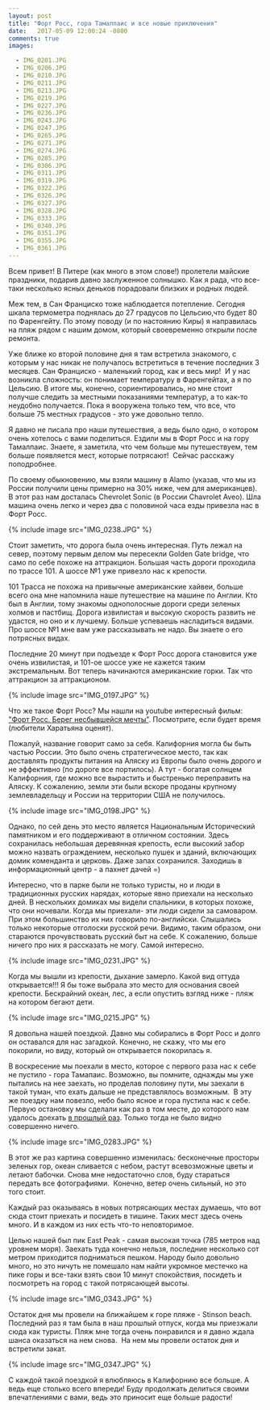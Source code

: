 ```yaml
---
layout: post
title: "Форт Росс, гора Тамалпаис и все новые приключения"
date:   2017-05-09 12:00:24 -0800
comments: true
images:

  - IMG_0201.JPG
  - IMG_0206.JPG
  - IMG_0210.JPG
  - IMG_0211.JPG
  - IMG_0213.JPG
  - IMG_0219.JPG
  - IMG_0227.JPG
  - IMG_0236.JPG
  - IMG_0243.JPG
  - IMG_0247.JPG
  - IMG_0265.JPG
  - IMG_0271.JPG
  - IMG_0274.JPG
  - IMG_0285.JPG
  - IMG_0306.JPG
  - IMG_0311.JPG
  - IMG_0319.JPG
  - IMG_0322.JPG
  - IMG_0326.JPG
  - IMG_0327.JPG
  - IMG_0328.JPG
  - IMG_0333.JPG
  - IMG_0340.JPG
  - IMG_0351.JPG
  - IMG_0355.JPG
  - IMG_0361.JPG
---
```


Всем привет! В Питере (как много в этом слове!) пролетели майские праздники, подарив давно заслуженное солнышко. Как я рада, что все-таки несколько ясных деньков порадовали близких и родных людей.

Меж тем, в Сан Франциско тоже наблюдается потепление. Сегодня шкала термометра поднялась до 27 градусов по Цельсию,что будет 80 по Фаренгейту. По этому поводу (и по настоянию Киры) я направилась на пляж рядом с нашим домом, который своевременно открыли после ремонта.<!--separate-->

Уже ближе ко второй половине дня я там встретила знакомого, с которым у нас никак не получалось встретиться в течение последних 3 месяцев. Сан Франциско - маленький город, как и весь мир! 
И у нас возникла сложность: он понимает температуру в Фаренгейтах, а я по Цельсию. В итоге мы, конечно, сориентировались, но мне стоит получше следить за местными показаниями температур, а то как-то неудобно получается. Пока я вооружена только тем, что все, что больше 75 местных градусов - это уже довольно тепло. 

Я давно не писала про наши путешествия, а ведь было одно, о котором  очень хотелось с вами поделиться. Ездили мы в Форт Росс и на гору Тамалпаис. Знаете, я заметила, что чем больше мы путешествуем, тем больше появляется мест, которые потрясают! 
Сейчас расскажу поподробнее.

По своему обыкновению, мы взяли машину в Alamo (указав, что мы из России получили цены примерно на 30% ниже, чем для американцев). В этот раз нам досталась Chevrolet Sonic (в России Chavrolet Aveo). Шла машина очень легко и через два с половиной часа езды привезла нас в Форт Росс. 

{% include image src="IMG_0238.JPG" %}

Стоит заметить, что дорога была очень интересная. Путь лежал на север, поэтому первым делом мы пересекли Golden Gate bridge, что само по себе похоже на аттракцион. Большая часть дороги проходила по трассе 101. А шоссе №1 уже привезло нас к крепости. 

101 Трасса не похожа на привычные американские хайвеи, больше всего она мне напомнила наше путешествие на машине по Англии. Кто был в Англии, тому знакомы однополосные дороги среди зеленых холмов и пастбищ. Дорога извилистая и высокую скорость развить не удастся, но оно и к лучшему. Больше успеваешь насладиться видами. Про шоссе №1 мне вам уже рассказывать не надо. Вы знаете о его потрясных видах. 

Последние 20 минут при подъезде к Форт Росс дорога становится уже очень извилистая, и 101-ое шоссе уже не кажется таким экстремальным. Вот теперь начинаются американские горки. Так что аттракцион за аттракционом. 

{% include image src="IMG_0197.JPG" %}

Что же такое Форт Росс? Мы нашли на youtube интересный фильм: <a href="https://www.youtube.com/watch?v=1MpsiS1oj78&t=1693sl" target="_blank"> "Форт Росс. Берег несбывшейся мечты"</a>. Посмотрите, если будет время (любители Харатьяна оценят). 

Пожалуй, название говорит само за себя. Калифорния могла бы быть частью России. Это было очень стратегическое место, так как доставлять продукты питания на Аляску из Европы было очень дорого и не эффективно (по дороге все портилось). А тут - богатая солнцем Калифорния, где можно все вырастить и быстренько переправить на Аляску. К сожалению, земли эти были вскоре проданы крупному землевладельцу и России на территории США не получилось.

{% include image src="IMG_0198.JPG" %}

Однако, по сей день это место является Национальным Исторический памятником и его поддерживают в отличном состоянии. Здесь сохранилась небольшая деревянная крепость, если высокий забор можно назвать ограждением, несколько пушек и зданий, включающих домик коменданта и церковь. Даже запах сохранился. Заходишь в информационный центр - а пахнет дачей =)

Интересно, что в парке были не только туристы, но и люди в традиционных русских нарядах, которые явно приехали на несколько дней. В нескольких домиках мы видели спальники, в которых похоже, что они ночевали. Когда мы приехали- эти люди сидели за самоваром. При этом большинство их них говорило по-английски. Слышались только некоторые отголоски русской речи.
Видимо, таким образом, они стараются прочувствовать русский быт на себе. К сожалению, больше ничего про них я рассказать не могу. Самой интересно.

{% include image src="IMG_0231.JPG" %}

Когда мы вышли из крепости, дыхание замерло. Какой вид оттуда открывается!!! Я бы тоже выбрала это место для основания своей крепости. Бескрайний океан, лес, а если опустить взгляд ниже - пляж на котором бегают дети. 

{% include image src="IMG_0215.JPG" %}

Я довольна нашей поездкой. Давно мы собирались в Форт Росс и долго он оставался для нас загадкой. Конечно, не скажу, что мы его покорили, но виду, который он открывается покорилась я. 

В воскресение мы поехали в место, которое с первого раза нас к себе не пустило - гора Тамапаис. Возможно, вы помните, однажды мы уже пытались на нее заехать, но проделав половину пути, мы заехали в такой туман, что ехать дальше не представлялось возможным. 
В эту же поездку нам повезло, небо было ясное и гора пустила нас к себе. Первую остановку мы сделали как раз в том месте, до которого нам удалось доехать 
 <a href="/jekyll/update/2017/03/11/weekend-dreams.html" target="_blank"> в прошлый раз</a>. Только тогда не было видно совершенно ничего. 

{% include image src="IMG_0283.JPG" %}

В этот же раз картина совершенно изменилась: бесконечные просторы зеленых гор, океан сливается с небом, растут всевозможные цветы и летают бабочки. Снова мне недостаточно слов, буду стараться передать все фотографиями. 
Конечно, ветер очень сильный, но это того стоит. 

Каждый раз оказываясь в новых потрясающих местах думаешь, что вот сюда стоит приехать и посидеть в тишине. Таких мест здесь очень много. И в каждом из них есть что-то неповторимое. 

Целью нашей был пик East Peak - самая высокая точка (785 метров над уровнем моря). Заехать туда конечно нельзя, последние несколько сот метром приходится подниматься пешком. Народу было довольно много, но это ничуть не помешало нам найти укромное местечко на пике горы и все-таки взять свои 10 минут спокойствия, посидеть и посмотреть на город с такой потрясающей высоты.

 {% include image src="IMG_0343.JPG" %}

Остаток дня мы провели на ближайшем к горе пляже - Stinson beach. Последний раз я там была в наш прошлый отпуск, когда мы приезжали сюда как туристы. Пляж мне тогда очень понравился и я давно ждала шанса оказаться на нем снова. 
На нем мы провели остаток дня и встретили закат. 

  {% include image src="IMG_0347.JPG" %}

С каждой такой поездкой я влюбляюсь в Калифорнию все больше. А ведь еще столько всего впереди! Буду продолжать делиться своими впечатлениями с вами, ведь это приносит еще больше радости!